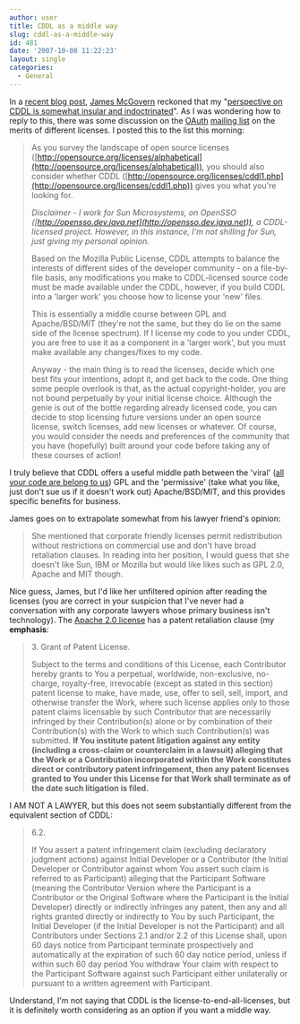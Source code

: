 ```yaml
---
author: user
title: CDDL as a middle way
slug: cddl-as-a-middle-way
id: 481
date: '2007-10-08 11:22:23'
layout: single
categories:
  - General
---
```


In a [recent blog post](http://duckdown.blogspot.com/2007/09/thoughts-on-sun-cddl-license.html), [James McGovern](http://duckdown.blogspot.com/) reckoned that my "[perspective on CDDL is somewhat insular and indoctrinated](http://duckdown.blogspot.com/2007/09/thoughts-on-sun-cddl-license.html)". As I was wondering how to reply to this, there was some discussion on the [OAuth](http://oauth.net/) [mailing list](http://groups.google.com/group/oauth/) on the merits of different licenses. I posted this to the list this morning:

> As you survey the landscape of open source licenses ([http://opensource.org/licenses/alphabetical](http://opensource.org/licenses/alphabetical)), you should also consider whether CDDL ([http://opensource.org/licenses/cddl1.php](http://opensource.org/licenses/cddl1.php)) gives you what you're looking for.
> 
> _Disclaimer - I work for Sun Microsystems, on OpenSSO ([http://opensso.dev.java.net](http://opensso.dev.java.net)), a CDDL-licensed project. However, in this instance, I'm not shilling for Sun, just giving my personal opinion._
> 
> Based on the Mozilla Public License, CDDL attempts to balance the interests of different sides of the developer community - on a file-by-file basis, any modifications you make to CDDL-licensed source code must be made available under the CDDL, however, if you build CDDL into a 'larger work' you choose how to license your 'new' files.
> 
> This is essentially a middle course between GPL and Apache/BSD/MIT (they're not the same, but they do lie on the same side of the license spectrum). If I license my code to you under CDDL, you are free to use it as a component in a 'larger work', but you must make available any changes/fixes to my code.
> 
> Anyway - the main thing is to read the licenses, decide which one best fits your intentions, adopt it, and get back to the code. One thing some people overlook is that, as the actual copyright-holder, you are not bound perpetually by your initial license choice. Although the genie is out of the bottle regarding already licensed code, you can decide to stop licensing future versions under an open source license, switch licenses, add new licenses or whatever. Of course, you would consider the needs and preferences of the community that you have (hopefully) built around your code before taking any of these courses of action!

I truly believe that CDDL offers a useful middle path between the 'viral' ([all your code are belong to us](http://en.wikipedia.org/wiki/All_your_base_are_belong_to_us)) GPL and the 'permissive' (take what you like, just don't sue us if it doesn't work out) Apache/BSD/MIT, and this provides specific benefits for business.

James goes on to extrapolate somewhat from his lawyer friend's opinion:

> She mentioned that corporate friendly licenses permit redistribution without restrictions on commercial use and don't have broad retaliation clauses. In reading into her position, I would guess that she doesn't like Sun, IBM or Mozilla but would like likes such as GPL 2.0, Apache and MIT though.

Nice guess, James, but I'd like her unfiltered opinion after reading the licenses (you are correct in your suspicion that I've never had a conversation with any corporate lawyers whose primary business isn't technology). The [Apache 2.0 license](http://opensource.org/licenses/apache2.0.php) has a patent retaliation clause (my **emphasis**:

> 3\. Grant of Patent License.
> 
> Subject to the terms and conditions of this License, each Contributor hereby grants to You a perpetual, worldwide, non-exclusive, no-charge, royalty-free, irrevocable (except as stated in this section) patent license to make, have made, use, offer to sell, sell, import, and otherwise transfer the Work, where such license applies only to those patent claims licensable by such Contributor that are necessarily infringed by their Contribution(s) alone or by combination of their Contribution(s) with the Work to which such Contribution(s) was submitted. **If You institute patent litigation against any entity (including a cross-claim or counterclaim in a lawsuit) alleging that the Work or a Contribution incorporated within the Work constitutes direct or contributory patent infringement, then any patent licenses granted to You under this License for that Work shall terminate as of the date such litigation is filed.**

I AM NOT A LAWYER, but this does not seem substantially different from the equivalent section of CDDL:

> 6.2\.
> 
> If You assert a patent infringement claim (excluding declaratory judgment actions) against Initial Developer or a Contributor (the Initial Developer or Contributor against whom You assert such claim is referred to as Participant) alleging that the Participant Software (meaning the Contributor Version where the Participant is a Contributor or the Original Software where the Participant is the Initial Developer) directly or indirectly infringes any patent, then any and all rights granted directly or indirectly to You by such Participant, the Initial Developer (if the Initial Developer is not the Participant) and all Contributors under Sections 2.1 and/or 2.2 of this License shall, upon 60 days notice from Participant terminate prospectively and automatically at the expiration of such 60 day notice period, unless if within such 60 day period You withdraw Your claim with respect to the Participant Software against such Participant either unilaterally or pursuant to a written agreement with Participant.

Understand, I'm not saying that CDDL is the license-to-end-all-licenses, but it is definitely worth considering as an option if you want a middle way.